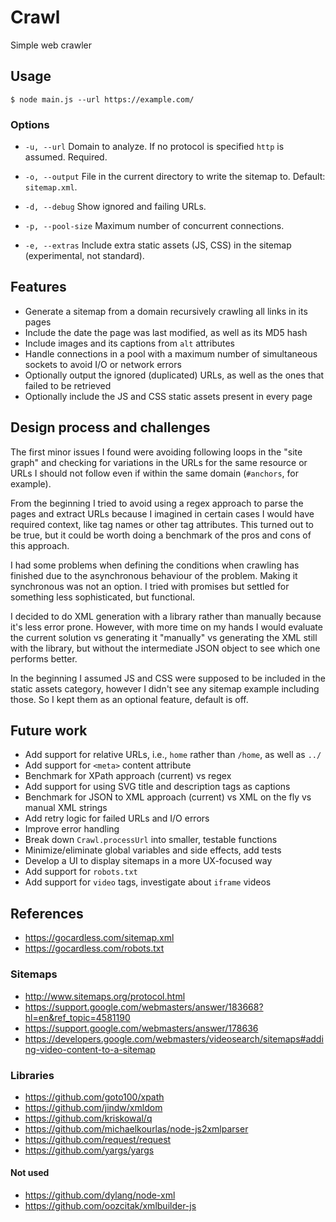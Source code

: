 # Crawl

Simple web crawler

## Usage

`$ node main.js --url https://example.com/`

### Options

+ `-u, --url`
    Domain to analyze. If no protocol is specified `http` is assumed. Required.

+ `-o, --output`
    File in the current directory to write the sitemap to. Default: `sitemap.xml`.

+ `-d, --debug`
    Show ignored and failing URLs.

+ `-p, --pool-size`
    Maximum number of concurrent connections.

+ `-e, --extras`
    Include extra static assets (JS, CSS) in the sitemap (experimental, not standard).

## Features

+ Generate a sitemap from a domain recursively crawling all links in its pages
+ Include the date the page was last modified, as well as its MD5 hash
+ Include images and its captions from `alt` attributes
+ Handle connections in a pool with a maximum number of simultaneous sockets to avoid I/O or network errors
+ Optionally output the ignored (duplicated) URLs, as well as the ones that failed to be retrieved
+ Optionally include the JS and CSS static assets present in every page

## Design process and challenges

The first minor issues I found were avoiding following loops in the "site graph" and checking for variations
in the URLs for the same resource or URLs I should not follow even if within the same domain
(`#anchors`, for example).

From the beginning I tried to avoid using a regex approach to parse the pages and extract URLs because I
imagined in certain cases I would have required context, like tag names or other tag attributes. This turned
out to be true, but it could be worth doing a benchmark of the pros and cons of this approach.

I had some problems when defining the conditions when crawling has finished due to the asynchronous behaviour
of the problem. Making it synchronous was not an option. I tried with promises but settled for something less
sophisticated, but functional.

I decided to do XML generation with a library rather than manually because it's less error prone. However,
with more time on my hands I would evaluate the current solution vs generating it "manually" vs generating
the XML still with the library, but without the intermediate JSON object to see which one performs better.

In the beginning I assumed JS and CSS were supposed to be included in the static assets category, however I
didn't see any sitemap example including those. So I kept them as an optional feature, default is off.

## Future work

+ Add support for relative URLs, i.e., `home` rather than `/home`, as well as `../`
+ Add support for `<meta>` content attribute
+ Benchmark for XPath approach (current) vs regex
+ Add support for using SVG title and description tags as captions
+ Benchmark for JSON to XML approach (current) vs XML on the fly vs manual XML strings
+ Add retry logic for failed URLs and I/O errors
+ Improve error handling
+ Break down `Crawl.processUrl` into smaller, testable functions
+ Minimize/eliminate global variables and side effects, add tests
+ Develop a UI to display sitemaps in a more UX-focused way
+ Add support for `robots.txt`
+ Add support for `video` tags, investigate about `iframe` videos

## References

+ https://gocardless.com/sitemap.xml
+ https://gocardless.com/robots.txt

### Sitemaps

+ http://www.sitemaps.org/protocol.html
+ https://support.google.com/webmasters/answer/183668?hl=en&ref_topic=4581190
+ https://support.google.com/webmasters/answer/178636
+ https://developers.google.com/webmasters/videosearch/sitemaps#adding-video-content-to-a-sitemap

### Libraries

+ https://github.com/goto100/xpath
+ https://github.com/jindw/xmldom
+ https://github.com/kriskowal/q
+ https://github.com/michaelkourlas/node-js2xmlparser
+ https://github.com/request/request
+ https://github.com/yargs/yargs

#### Not used

+ https://github.com/dylang/node-xml
+ https://github.com/oozcitak/xmlbuilder-js
